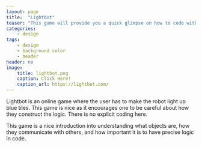 ```yaml
---
layout: page
title:  "Lightbot"
teaser: "This game will provide you a quick glimpse on how to code without the code"
categories:
    - design
tags:
    - design
    - background color
    - header
header: no
image:
    title: lightbot.png
    caption: Click Here!
    caption_url: https://lightbot.com/
---
```

Lightbot is an online game where the user has to make the robot light up blue tiles. This game is nice as it encourages one to be careful about how they construct the logic. There is no explicit coding here.

This game is a nice introduction into understanding what objects are, how they communicate with others, and how important it is to have precise logic in code. 